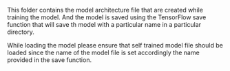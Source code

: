 This folder contains the model architecture file that are created while training the model. And the model is saved using the TensorFlow save function that will save th model with a particular name in a particular directory.

While loading the model please ensure that self trained model file should be loaded since the name of the model file is set accordingly the name provided in the save function.

